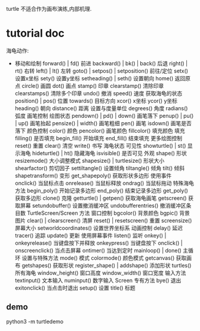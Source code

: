 turtle 不适合作为画布演练,内部机理.
# tutorial doc

海龟动作:
 - 移动和绘制
forward() | fd() 前进
backward() | bk() | back() 后退
right() | rt() 右转
left() | lt() 左转
goto() | setpos() | setposition() 前往/定位
setx() 设置x坐标
sety() 设置y坐标
setheading() | seth() 设置朝向
home() 返回原点
circle() 画圆
dot() 画点
stamp() 印章
clearstamp() 清除印章
clearstamps() 清除多个印章
undo() 撤消
speed() 速度
获取海龟的状态
position() | pos() 位置
towards() 目标方向
xcor() x坐标
ycor() y坐标
heading() 朝向
distance() 距离
设置与度量单位
degrees() 角度
radians() 弧度
画笔控制
绘图状态
pendown() | pd() | down() 画笔落下
penup() | pu() | up() 画笔抬起
pensize() | width() 画笔粗细
pen() 画笔
isdown() 画笔是否落下
颜色控制
color() 颜色
pencolor() 画笔颜色
fillcolor() 填充颜色
填充
filling() 是否填充
begin_fill() 开始填充
end_fill() 结束填充
更多绘图控制
reset() 重置
clear() 清空
write() 书写
海龟状态
可见性
showturtle() | st() 显示海龟
hideturtle() | ht() 隐藏海龟
isvisible() 是否可见
外观
shape() 形状
resizemode() 大小调整模式
shapesize() | turtlesize() 形状大小
shearfactor() 剪切因子
settiltangle() 设置倾角
tiltangle() 倾角
tilt() 倾斜
shapetransform() 变形
get_shapepoly() 获取形状多边形
使用事件
onclick() 当鼠标点击
onrelease() 当鼠标释放
ondrag() 当鼠标拖动
特殊海龟方法
begin_poly() 开始记录多边形
end_poly() 结束记录多边形
get_poly() 获取多边形
clone() 克隆
getturtle() | getpen() 获取海龟画笔
getscreen() 获取屏幕
setundobuffer() 设置撤消缓冲区
undobufferentries() 撤消缓冲区条目数
TurtleScreen/Screen 方法
窗口控制
bgcolor() 背景颜色
bgpic() 背景图片
clear() | clearscreen() 清屏
reset() | resetscreen() 重置
screensize() 屏幕大小
setworldcoordinates() 设置世界坐标系
动画控制
delay() 延迟
tracer() 追踪
update() 更新
使用屏幕事件
listen() 监听
onkey() | onkeyrelease() 当键盘按下并释放
onkeypress() 当键盘按下
onclick() | onscreenclick() 当点击屏幕
ontimer() 当达到定时
mainloop() | done() 主循环
设置与特殊方法
mode() 模式
colormode() 颜色模式
getcanvas() 获取画布
getshapes() 获取形状
register_shape() | addshape() 添加形状
turtles() 所有海龟
window_height() 窗口高度
window_width() 窗口宽度
输入方法
textinput() 文本输入
numinput() 数字输入
Screen 专有方法
bye() 退出
exitonclick() 当点击时退出
setup() 设置
title() 标题

## demo
python3 -m turtledemo